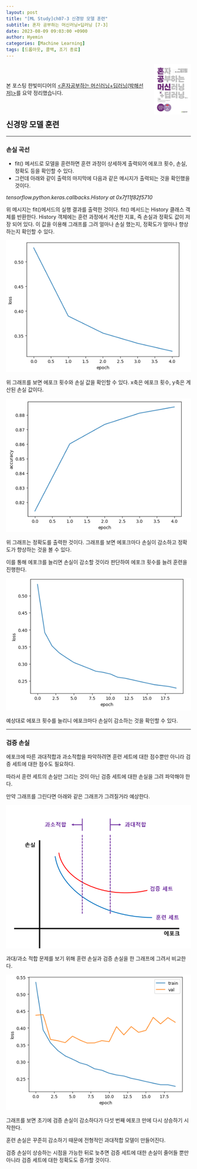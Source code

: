 ```yaml
---
layout: post
title: "[ML Study]ch07-3 신경망 모델 훈련"
subtitle: 혼자 공부하는 머신러닝+딥러닝 [7-3]
date: 2023-08-09 09:03:00 +0900
author: Hyemin
categories: [Machine Learning]
tags: [드롭아웃, 콜백, 조기 종료]
---
```

<body>
    <img
    src="/assets/images/post/book_banner.jpg"
    align="right"
    width="20%"
    height="27.2%"
    />
    <br><br>
    <p>본 포스팅 한빛미디어의 <a href="https://product.kyobobook.co.kr/detail/S000001810330"><혼자공부하는 머신러닝+딥러닝(박해선 저)></a>를 요약 정리했습니다.</p>
</body>
<br>

## 신경망 모델 훈련
------------------
### 손실 곡선

- fit() 메서드로 모델을 훈련하면 훈련 과정이 상세하게 출력되어 에포크 횟수, 손실, 정확도 등을 확인할 수 있다.
- 그런데 아래와 같이 출력의 마지막에 다음과 같은 메시지가 출력되는 것을 확인했을 것이다.

*tensorflow.python.keras.callbacks.History at 0x7f11f82f5710*

위 메시지는 fit()메서드의 실행 결과를 출력한 것이다. fit() 메서드는 History 클래스 객체를 반환한다. History 객체에는 훈련 과정에서 계산한 지표, 즉 손실과 정확도 값이 저장 되어 있다.
이 값을 이용해 그래프를 그려 얼마나 손실 했는지, 정확도가 얼마나 향상하는지 확인할 수 있다.

![1.손실 곡선](/assets/images/post/2023-08-09[7-3]/1.손실곡선.png)

위 그래프를 보면 에포크 횟수와 손실 값을 확인할 수 있다. x축은 에포크 횟수, y축은 계산된 손실 값이다.

![2. 정확도 곡선](/assets/images/post/2023-08-09[7-3]/2.정확도곡선.png)

위 그래프는 정확도를 출력한 것이다. 그래프를 보면 에포크마다 손실이 감소하고 정확도가 향상하는 것을 볼 수 있다.

이를 통해 에포크를 늘리면 손실이 감소할 것이라 판단하여 에포크 횟수를 늘려 훈련을 진행한다.

![3. 에포크 늘린것](/assets/images/post/2023-08-09[7-3]/3.에포크늘림.png)

예상대로 에포크 횟수를 늘리니 에포크마다 손실이 감소하는 것을 확인할 수 있다.

------------------
### 검증 손실

에포크에 따른 과대적합과 과소적합을 파악하려면 훈련 세트에 대한 점수뿐만 아니라 검증 세트에 대한 점수도 필요하다.

따라서 훈련 세트의 손실만 그리는 것이 아닌 검증 세트에 대한 손실을 그려 파악해야 한다.

만약 그래프를 그린다면 아래와 같은 그래프가 그려질거라 예상한다.

![4.검증 손실](/assets/images/post/2023-08-09[7-3]/4.검증%20손실.png)

과대/과소 적합 문제를 보기 위해 훈련 손실과 검증 손실을 한 그래프에 그려서 비교한다.

![5.검증 손실](/assets/images/post/2023-08-09[7-3]/5.검증,훈련%20세트%20그래프.png)

그래프를 보면 초기에 검증 손실이 감소하다가 다섯 번째 에포크 만에 다시 상승하기 시작한다.

훈련 손실은 꾸준히 감소하기 때문에 전형적인 과대적합 모델이 만들어진다.

검증 손실이 상승하는 시점을 가능한 뒤로 늦추면 검증 세트에 대한 손실이 줄어들 뿐만 아니라 검증 세트에 대한 정확도도 증가할 것이다.









